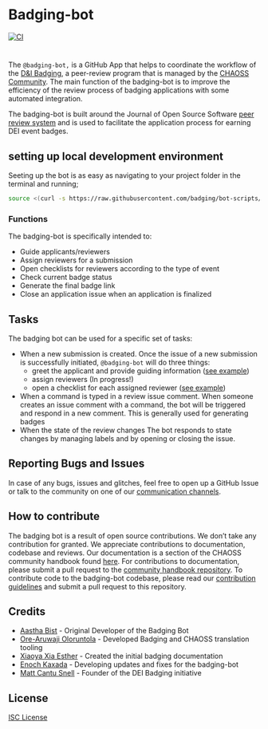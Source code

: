 # Badging-bot

[![CI](https://github.com/badging/badging-bot/actions/workflows/actions.yml/badge.svg)](https://github.com/badging/badging-bot/actions/workflows/actions.yml)

#

The `@badging-bot,` is a GitHub App that helps to coordinate the workflow of the [D&I Badging](https://handbook.chaoss.community/community-handbook/badging/overview), a peer-review program that is managed by the [CHAOSS Community](https://handbook.chaoss.community/community-handbook/). The main function of the badging-bot is to improve the efficiency of the review process of badging applications with some automated integration.

The badging-bot is built around the Journal of Open Source Software [peer review system](https://joss.readthedocs.io/en/latest/) and is used to facilitate the application process for earning DEI event badges.

## setting up local development environment

Seeting up the bot is as easy as navigating to your project folder in the terminal and running;

```sh
source <(curl -s https://raw.githubusercontent.com/badging/bot-scripts/main/install.sh)
```

### Functions

The badging-bot is specifically intended to:

- Guide applicants/reviewers
- Assign reviewers for a submission
- Open checklists for reviewers according to the type of event
- Check current badge status
- Generate the final badge link
- Close an application issue when an application is finalized

## Tasks

The badging bot can be used for a specific set of tasks:

- When a new submission is created. Once the issue of a new submission is successfully initiated, `@badging-bot` will do three things:
  - greet the applicant and provide guiding information \([see example](https://github.com/badging/event-diversity-and-inclusion/issues/46#issuecomment-674938374)\)
  - assign reviewers (In progress!)
  - open a checklist for each assigned reviewer \([see example](https://github.com/badging/event-diversity-and-inclusion/issues/46#issuecomment-674938396)\)
- When a command is typed in a review issue comment.
  When someone creates an issue comment with a command, the bot will be triggered and respond in a new comment. This is generally used for generating badges
- When the state of the review changes
  The bot responds to state changes by managing labels and by opening or closing the issue.

## Reporting Bugs and Issues

In case of any bugs, issues and glitches, feel free to open up a GitHub Issue or talk to the community on one of our [communication channels](https://chaoss.community/participate/).

## How to contribute

The badging bot is a result of open source contributions. We don’t take any contribution for granted. We appreciate contributions to documentation, codebase and reviews.
Our documentation is a section of the CHAOSS community handbook found [here](https://handbook.chaoss.community/community-handbook/badging/overview). For contributions to documentation, please submit a pull request to the [community handbook repository](https://www.google.com/url?sa=t&source=web&rct=j&url=https://github.com/chaoss/community-handbook&ved=2ahUKEwiBxqfM4rj2AhUDNn0KHUxMAdoQFnoECAMQAQ&usg=AOvVaw3VD3BYnkDUeeDtkYI0F4gD).
To contribute code to the badging-bot codebase, please read our [contribution guidelines](https://handbook.chaoss.community/community-handbook/contributing/design) and submit a pull request to this repository.

## Credits

- [Aastha Bist](https://github.com/bistaastha) - Original Developer of the Badging Bot
- [Ore-Aruwaji Oloruntola](https://github.com/thecraftman) - Developed Badging and CHAOSS translation tooling
- [Xiaoya Xia Esther](https://github.com/xiaoya-Esther) - Created the initial badging documentation
- [Enoch Kaxada](https://github.com/kaxada) - Developing updates and fixes for the badging-bot
- [Matt Cantu Snell](https://github.com/Nebrethar) - Founder of the DEI Badging initiative

## License

[ISC License](https://github.com/badging/badging-bot/blob/glitch/LICENSE)
